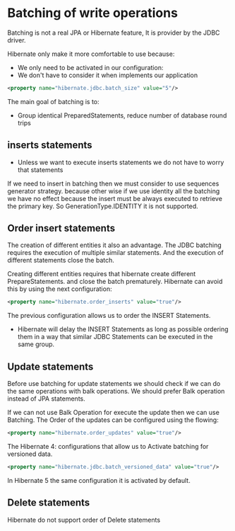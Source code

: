 # Batching of write operations

Batching is not a real JPA or Hibernate feature, It is provider by the JDBC driver.

Hibernate only make it more comfortable to use because: 

- We only need to be activated in our configuration:
- We don't have to consider it when implements our application


```xml
<property name="hibernate.jdbc.batch_size" value="5"/>
```


The main goal of batching is to:

- Group identical PreparedStatements, reduce number of database round trips

## inserts statements

- Unless we want to execute inserts statements we do not have to worry that statements

If we need to insert in batching then we must consider to use sequences generator strategy. because other wise if we use identity all the batching we have no effect because the insert must be always executed to retrieve the primary key.
So GenerationType.IDENTITY it is not supported.


## Order insert statements

The creation of different entities it also an advantage. The JDBC batching requires the execution of multiple similar statements. And the execution of different statements close the batch.

Creating different entities requires that hibernate create different PrepareStatements. and close the batch prematurely. Hibernate can avoid this by using the next configuration:

```xml
<property name="hibernate.order_inserts" value="true"/>
```

The previous configuration allows us to order the INSERT Statements.

- Hibernate will delay the INSERT Statements as long as possible ordering them in a way that similar JDBC Statements can be executed in the same group.


## Update statements

Before use batching for update statements we should check if we can do the same operations with balk operations.
We should prefer Balk operation instead of JPA statements.

If we can not use Balk Operation for execute the update then we can use Batching. The Order of the updates can be configured using the flowing:

```xml
<property name="hibernate.order_updates" value="true"/>
```

The Hibernate 4: configurations that allow us to Activate batching for versioned data.

```xml
<property name="hibernate.jdbc.batch_versioned_data" value="true"/>
```

In Hibernate 5 the same configuration it is activated by default.


## Delete statements

Hibernate do not support order of Delete statements